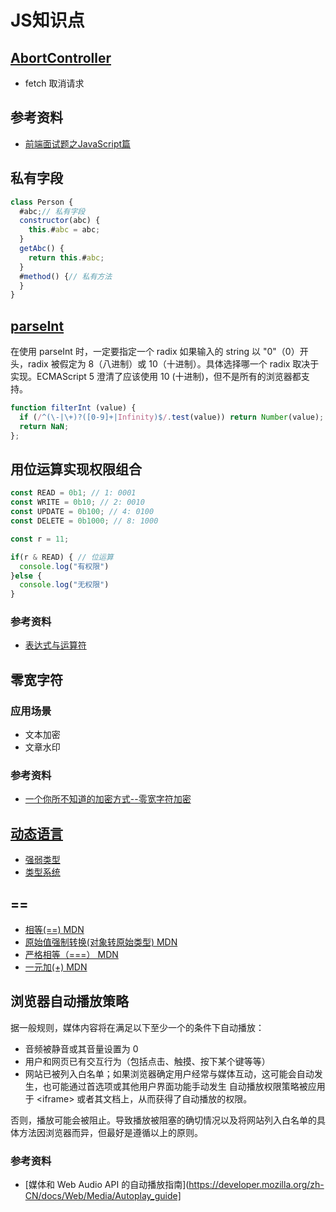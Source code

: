 # JS知识点

## [AbortController](https://developer.mozilla.org/zh-CN/docs/Web/API/AbortController/AbortController)
- fetch 取消请求

## 参考资料
- [前端面试题之JavaScript篇](https://www.yuque.com/cuggz/interview/vgbphi)

## 私有字段

~~~js
class Person {
  #abc;// 私有字段
  constructor(abc) {
    this.#abc = abc;
  }
  getAbc() {
    return this.#abc;
  }
  #method() {// 私有方法
  }
}
~~~

## [parseInt](https://developer.mozilla.org/zh-CN/docs/Web/JavaScript/Reference/Global_Objects/parseInt)
在使用 parseInt 时，一定要指定一个 radix
如果输入的 string 以 "0"（0）开头，radix 被假定为 8（八进制）或 10（十进制）。具体选择哪一个 radix 取决于实现。ECMAScript 5 澄清了应该使用 10 (十进制)，但不是所有的浏览器都支持。
~~~js
function filterInt (value) {
  if (/^(\-|\+)?([0-9]+|Infinity)$/.test(value)) return Number(value);
  return NaN;
};
~~~

## 用位运算实现权限组合
~~~js
const READ = 0b1; // 1: 0001
const WRITE = 0b10; // 2: 0010
const UPDATE = 0b100; // 4: 0100
const DELETE = 0b1000; // 8: 1000

const r = 11;

if(r & READ) { // 位运算
  console.log("有权限")
}else {
  console.log("无权限")
}
~~~

### 参考资料
- [表达式与运算符](https://developer.mozilla.org/zh-CN/docs/Web/JavaScript/Guide/Expressions_and_operators)

## 零宽字符

### 应用场景
- 文本加密
- 文章水印

### 参考资料
- [一个你所不知道的加密方式--零宽字符加密](https://zhuanlan.zhihu.com/p/87919817)

## [动态语言](https://zh.wikipedia.org/wiki/%E5%8A%A8%E6%80%81%E8%AF%AD%E8%A8%80)
- [强弱类型](https://zh.wikipedia.org/wiki/%E5%BC%B7%E5%BC%B1%E5%9E%8B%E5%88%A5)
- [类型系统](https://zh.wikipedia.org/wiki/%E9%A1%9E%E5%9E%8B%E7%B3%BB%E7%B5%B1#%E9%9D%9C%E6%85%8B%E5%92%8C%E5%8B%95%E6%85%8B%E6%AA%A2%E6%9F%A5)

## ==
- [相等(==) MDN](https://developer.mozilla.org/zh-CN/docs/Web/JavaScript/Reference/Operators/Equality)
- [原始值强制转换(对象转原始类型) MDN](https://developer.mozilla.org/zh-CN/docs/Web/JavaScript/Data_structures)
- [严格相等（===） MDN](https://developer.mozilla.org/zh-CN/docs/Web/JavaScript/Reference/Operators/Strict_equality)
- [一元加(+) MDN](https://developer.mozilla.org/zh-CN/docs/Web/JavaScript/Reference/Operators/Unary_plus)

## 浏览器自动播放策略

据一般规则，媒体内容将在满足以下至少一个的条件下自动播放：

- 音频被静音或其音量设置为 0
- 用户和网页已有交互行为（包括点击、触摸、按下某个键等等）
- 网站已被列入白名单；如果浏览器确定用户经常与媒体互动，这可能会自动发生，也可能通过首选项或其他用户界面功能手动发生
自动播放权限策略被应用于 &lt;iframe&gt; 或者其文档上，从而获得了自动播放的权限。


否则，播放可能会被阻止。导致播放被阻塞的确切情况以及将网站列入白名单的具体方法因浏览器而异，但最好是遵循以上的原则。

### 参考资料
- [媒体和 Web Audio API 的自动播放指南](https://developer.mozilla.org/zh-CN/docs/Web/Media/Autoplay_guide]
